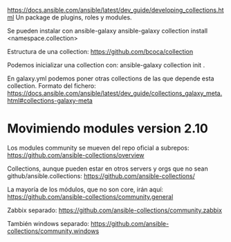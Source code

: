 https://docs.ansible.com/ansible/latest/dev_guide/developing_collections.html
Un package de plugins, roles y modules.

Se pueden instalar con ansible-galaxy
ansible-galaxy collection install <namespace.collection>

Estructura de una collection: https://github.com/bcoca/collection

Podemos inicializar una collection con:
ansible-galaxy collection init <namespace>.<collection>

En galaxy.yml podemos poner otras collections de las que depende esta collection.
Formato del fichero: https://docs.ansible.com/ansible/latest/dev_guide/collections_galaxy_meta.html#collections-galaxy-meta


# Movimiendo modules version 2.10
Los modules community se mueven del repo oficial a subrepos:
https://github.com/ansible-collections/overview


Collections, aunque pueden estar en otros servers y orgs que no sean github/ansible.collections:
https://github.com/ansible-collections/

La mayoría de los módulos, que no son core, irán aquí:
https://github.com/ansible-collections/community.general

Zabbix separado:
https://github.com/ansible-collections/community.zabbix

También windows separado:
https://github.com/ansible-collections/community.windows
